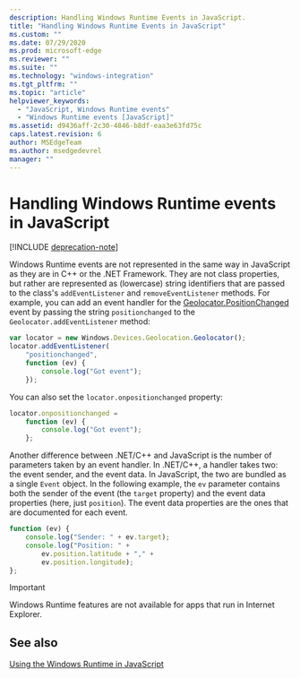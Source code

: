 ```yaml
---
description: Handling Windows Runtime Events in JavaScript.
title: "Handling Windows Runtime Events in JavaScript"
ms.custom: ""
ms.date: 07/29/2020
ms.prod: microsoft-edge
ms.reviewer: ""
ms.suite: ""
ms.technology: "windows-integration"
ms.tgt_pltfrm: ""
ms.topic: "article"
helpviewer_keywords: 
  - "JavaScript, Windows Runtime events"
  - "Windows Runtime events [JavaScript]"
ms.assetid: d9436aff-2c30-4846-b8df-eaa3e63fd75c
caps.latest.revision: 6
author: MSEdgeTeam
ms.author: msedgedevrel
manager: ""
---
```

# Handling Windows Runtime events in JavaScript  

[!INCLUDE [deprecation-note](../includes/legacy-edge-note.md)]  

Windows Runtime events are not represented in the same way in JavaScript as they are in C++ or the .NET Framework.  They are not class properties, but rather are represented as \(lowercase\) string identifiers that are passed to the class's `addEventListener` and `removeEventListener` methods.  For example, you can add an event handler for the [Geolocator.PositionChanged][UwpWindowsGeolocationGeolocatorDevicesPositionChanged] event by passing the string `positionchanged` to the `Geolocator.addEventListener` method:  

```javascript  
var locator = new Windows.Devices.Geolocation.Geolocator();
locator.addEventListener(
    "positionchanged",
    function (ev) {
        console.log("Got event");
    });
```  

You can also set the `locator.onpositionchanged` property:  

```javascript
locator.onpositionchanged =
    function (ev) {
        console.log("Got event");
    };
```  

Another difference between .NET/C++ and JavaScript is the number of parameters taken by an event handler.  In .NET/C++, a handler takes two:  the event sender, and the event data.  In JavaScript, the two are bundled as a single `Event` object.  In the following example, the `ev` parameter contains both the sender of the event \(the `target` property\) and the event data properties \(here, just `position`\).  The event data properties are the ones that are documented for each event.  

```javascript
function (ev) {
    console.log("Sender: " + ev.target);
    console.log("Position: " +
        ev.position.latitude + "," +
        ev.position.longitude);
};
```  

> [!IMPORTANT]
> Windows Runtime features are not available for apps that run in Internet Explorer.  

## See also  

[Using the Windows Runtime in JavaScript][WindowsRuntimeJavascript]  

 <!-- links -->  

[WindowsRuntimeJavascript]: ./using-the-windows-runtime-in-javascript.md "Using the Windows Runtime in JavaScript | Microsoft Docs"  

[UwpWindowsGeolocationGeolocatorDevicesPositionChanged]: /uwp/api/Windows.Devices.Geolocation.Geolocator#Windows_Devices_Geolocation_Geolocator_PositionChanged "Geolocator Class | Microsoft Docs"  

